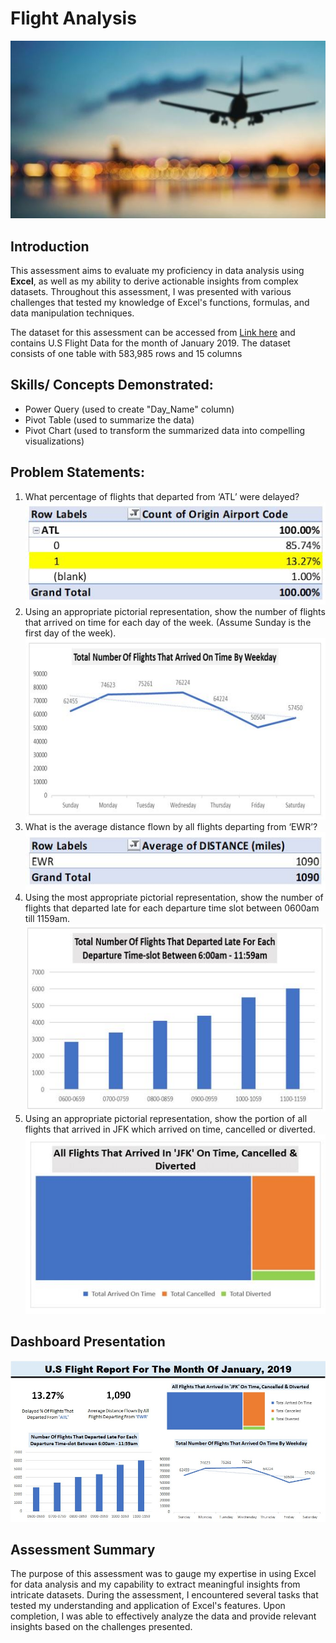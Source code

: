 # Flight Analysis 

![](intro.JPG)

## Introduction
This assessment aims to evaluate my proficiency in data analysis using **Excel**, as well as my ability to derive actionable insights from complex datasets. Throughout this assessment, I was presented with various challenges that tested my knowledge of Excel's functions, formulas, and data manipulation techniques.

The dataset for this assessment can be accessed from [Link here](https://drive.google.com/file/d/1NbWRCwaQL0-fYAFM0FrGoD3-Hx-ousuT/view?usp=sharing) and contains U.S Flight Data for the month of January 2019. The dataset consists of one table with 583,985 rows and 15 columns

## Skills/ Concepts Demonstrated:
- Power Query (used to create "Day_Name" column)
- Pivot Table (used to summarize the data)
- Pivot Chart (used to transform the summarized data into compelling visualizations)

## Problem Statements:
1. What percentage of flights that departed from ‘ATL’ were delayed? <br>
![](Images/solution_1.JPG)
2. Using an appropriate pictorial representation, show the number of flights that arrived on time for each day of the week. (Assume Sunday is the first day of the week). <br>
![](Images/solution_2.JPG)
3. What is the average distance flown by all flights departing from ‘EWR’? <br>
![](Images/solution_3.JPG)
4. Using the most appropriate pictorial representation, show the number of flights that departed late for each departure time slot between 0600am till 1159am. <br>
![](Images/solution_4.JPG)
5. Using an appropriate pictorial representation, show the portion of all flights that arrived in JFK which arrived on time, cancelled or diverted. <br>
![](Images/solution_5.JPG)

## Dashboard Presentation
![](dashboard.jpeg)

## Assessment Summary
The purpose of this assessment was to gauge my expertise in using Excel for data analysis and my capability to extract meaningful insights from intricate datasets. During the assessment, I encountered several tasks that tested my understanding and application of Excel's features. Upon completion, I was able to effectively analyze the data and provide relevant insights based on the challenges presented.



